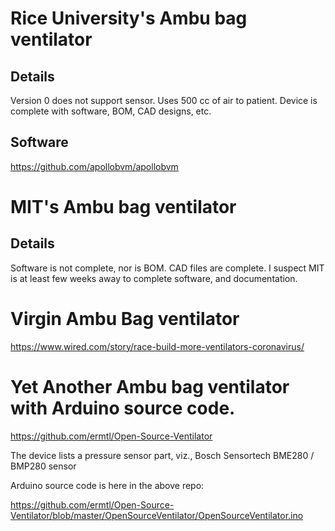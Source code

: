 # Rice University's Ambu bag ventilator

## Details
   Version 0 does not support sensor.  Uses 500 cc of air to patient.
   Device is complete with software, BOM, CAD designs, etc.
   
## Software

https://github.com/apollobvm/apollobvm


# MIT's Ambu bag ventilator

## Details
   Software is not complete, nor is BOM.  CAD files are complete.
   I suspect MIT is at least few weeks away to complete software,
   and documentation.

# Virgin Ambu Bag ventilator

https://www.wired.com/story/race-build-more-ventilators-coronavirus/

# Yet Another Ambu bag ventilator with Arduino source code.

https://github.com/ermtl/Open-Source-Ventilator

The device lists a pressure sensor part, viz., Bosch Sensortech BME280 / BMP280 sensor

Arduino source code is here in the above repo:

https://github.com/ermtl/Open-Source-Ventilator/blob/master/OpenSourceVentilator/OpenSourceVentilator.ino

